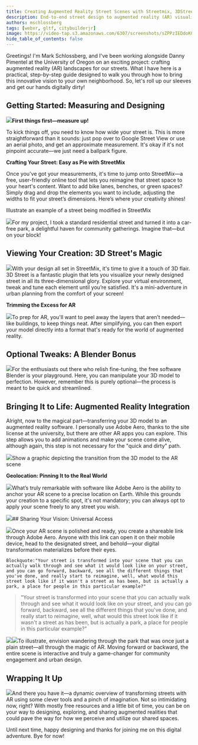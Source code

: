 ```yaml
---
title: Creating Augmented Reality Street Scenes with Streetmix, 3DStreet and Adobe Aero
description: End-to-end street design to augmented reality (AR) visualization workflow.
authors: mschlossberg
tags: [webxr, gltf, citybuilderjr]
image: https://video-tap.s3.amazonaws.com/6307/screenshots/sZPPzIEDdoKCLolneDd8-145.05.png
hide_table_of_contents: false
---
```


Greetings! I'm Mark Schlossberg, and I've been working alongside Danny Pimentel at the University of Oregon on an exciting project: crafting augmented reality (AR) landscapes for our streets. What I have here is a practical, step-by-step guide designed to walk you through how to bring this innovative vision to your own neighborhood. So, let's roll up our sleeves and get our hands digitally dirty!

<!-- truncate -->
## Getting Started: Measuring and Designing

![](https://video-tap.s3.amazonaws.com/6307/screenshots/lVthCNUM7YLUyBGXixqk-10.87.png)**First things first—measure up!**

To kick things off, you need to know how wide your street is. This is more straightforward than it sounds: just pop over to Google Street View or use an aerial photo, and get an approximate measurement. It's okay if it's not pinpoint accurate—we just need a ballpark figure.

**Crafting Your Street: Easy as Pie with StreetMix**

Once you've got your measurements, it's time to jump onto StreetMix—a free, user-friendly online tool that lets you reimagine that street space to your heart's content. Want to add bike lanes, benches, or green spaces? Simply drag and drop the elements you want to include, adjusting the widths to fit your street’s dimensions. Here’s where your creativity shines!

Illustrate an example of a street being modified in StreetMix

![](https://video-tap.s3.amazonaws.com/6307/screenshots/J7eHGPI8MA57Pyzgsd8i-41.61.png)For my project, I took a standard residential street and turned it into a car-free park, a delightful haven for community gatherings. Imagine that—but on your block!

## Viewing Your Creation: 3D Street's Magic

![](https://video-tap.s3.amazonaws.com/6307/screenshots/29P0QTWEp8JbvCQ8PeH3-63.32.png)With your design all set in StreetMix, it's time to give it a touch of 3D flair. 3D Street is a fantastic plugin that lets you visualize your newly designed street in all its three-dimensional glory. Explore your virtual environment, tweak and tune each element until you’re satisfied. It's a mini-adventure in urban planning from the comfort of your screen!

**Trimming the Excess for AR**

![](https://video-tap.s3.amazonaws.com/6307/screenshots/IkXMBseXhrpqImEJSANN-73.23.png)To prep for AR, you'll want to peel away the layers that aren’t needed—like buildings, to keep things neat. After simplifying, you can then export your model directly into a format that's ready for the world of augmented reality.

## Optional Tweaks: A Blender Bonus

![](https://video-tap.s3.amazonaws.com/6307/screenshots/kmXnEg7FMoHUxW0GgLiu-95.91.png)For the enthusiasts out there who relish fine-tuning, the free software Blender is your playground. Here, you can manipulate your 3D model to perfection. However, remember this is purely optional—the process is meant to be quick and streamlined.

## Bringing It to Life: Augmented Reality Integration

Alright, now to the magical part—transferring your 3D model to an augmented reality software. I personally use Adobe Aero, thanks to the site license at the university, but there are other AR apps you can explore. This step allows you to add animations and make your scene come alive, although again, this step is not necessary for the "quick and dirty" path.

![](https://video-tap.s3.amazonaws.com/6307/screenshots/tSVcvVL1kH92J4F4ALF8-112.94.png)Show a graphic depicting the transition from the 3D model to the AR scene

**Geolocation: Pinning It to the Real World**

![](https://video-tap.s3.amazonaws.com/6307/screenshots/M5vycvy2ClFbSLnLm6FY-133.23.png)What’s truly remarkable with software like Adobe Aero is the ability to anchor your AR scene to a precise location on Earth. While this grounds your creation to a specific spot, it's not mandatory; you can always opt to apply your scene freely to any street you wish.

![](https://video-tap.s3.amazonaws.com/6307/screenshots/sZPPzIEDdoKCLolneDd8-145.05.png)## Sharing Your Vision: Universal Access

![](https://video-tap.s3.amazonaws.com/6307/screenshots/KffxVJZ1prku9AeBBemu-158.27.png)Once your AR scene is polished and ready, you create a shareable link through Adobe Aero. Anyone with this link can open it on their mobile device, head to the designated street, and behold—your digital transformation materializes before their eyes.

```
Blockquote:"Your street is transformed into your scene that you can actually walk through and see what it would look like on your street, and you can go forward, backward, see all the different things that you've done, and really start to reimagine, well, what would this street look like if it wasn't a street as has been, but is actually a park, a place for people in this particular example?"
```

> "Your street is transformed into your scene that you can actually walk through and see what it would look like on your street, and you can go forward, backward, see all the different things that you've done, and really start to reimagine, well, what would this street look like if it wasn't a street as has been, but is actually a park, a place for people in this particular example?"

![](https://video-tap.s3.amazonaws.com/6307/screenshots/XP1Nfq1sugGz8zrILMJb-179.54.png)![](https://video-tap.s3.amazonaws.com/6307/screenshots/0ek0kL6ZzdbicjxigM67-181.43.png)To illustrate, envision wandering through the park that was once just a plain street—all through the magic of AR. Moving forward or backward, the entire scene is interactive and truly a game-changer for community engagement and urban design.

## Wrapping It Up

![](https://video-tap.s3.amazonaws.com/6307/screenshots/SjGd11l5Keu216ORRZav-189.75.png)And there you have it—a dynamic overview of transforming streets with AR using some clever tools and a pinch of imagination. Not so intimidating now, right? With mostly free resources and a little bit of time, you can be on your way to designing, exploring, and sharing augmented realities that could pave the way for how we perceive and utilize our shared spaces.

Until next time, happy designing and thanks for joining me on this digital adventure. Bye for now!